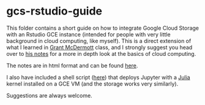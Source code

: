 # gcs-rstudio-guide

This folder contains a short guide on how to integrate Google Cloud Storage with an Rstudio GCE instance (intended for people with very little background in cloud computing, like myself). This is a direct extension of what I learned in [Grant McDermott](http://grantmcdermott.com/) class, and I strongly suggest you head over to [his notes](https://raw.githack.com/uo-ec607/lectures/master/14-gce/14-gce.html#requirements) for a more in depth look at the basics of cloud computing. 

The notes are in html format and can be found [here](https://rawcdn.githack.com/johnmorehouse/gcs-rstudio-guide/16f2a3ea03349fa2e62ef61f7353c78e9408c271/gce_notes/gce_notes.html).

I also have included a shell script ([here](https://github.com/johnmorehouse/gcs-rstudio-guide/blob/main/setup_jupyter.sh)) that deploys Jupyter with a [Julia](https://julialang.org/) kernel installed on a GCE VM (and the storage works very similarly).

Suggestions are always welcome.
